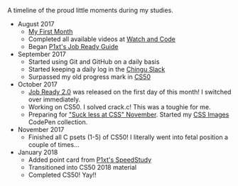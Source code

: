 A timeline of the proud little moments during my studies.

* August 2017
  * [My First Month](http://www.webeloo.com/2017/09/month-1-beginning-my-dedicated-studies-of-web-development/)
  * Completed all available videos at [Watch and Code](https://watchandcode.com/)
  * Began [P1xt's Job Ready Guide](https://github.com/P1xt/p1xt-guides/blob/master/job-ready.md)
* September 2017
  * Started using Git and GitHub on a daily basis
  * Started keeping a daily log in the [Chingu Slack](https://chingucentral.slack.com)
  * Surpassed my old progress mark in [CS50](https://www.edx.org/course/introduction-computer-science-harvardx-cs50x)
* October 2017
  * [Job Ready 2.0](https://github.com/P1xt/p1xt-guides/blob/master/job-ready-javascript-edition-2.0.md#what-now-) was released on the first day of this month! I switched over immediately.
  * Working on CS50. I solved crack.c! This was a toughie for me.
  * Preparing for ["Suck less at CSS" November](https://medium.com/p1xts-blog/lets-make-november-suck-less-at-css-month-7fa7c80b5387). Started my [CSS Images](https://codepen.io/collection/DEeErQ/) CodePen collection.
* November 2017
  * Finished all C psets (1-5) of CS50! I literally went into fetal position a couple of times...
* January 2018
  * Added point card from [P1xt's SpeedStudy](https://github.com/P1xt/speedstudy)
  * Transitioned into CS50 2018 material
  * Completed CS50! Yay!!